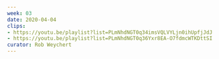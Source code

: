 ```yaml
---
week: 03
date: 2020-04-04
clips: 
- https://youtu.be/playlist?list=PLmNhdNGT0q34imsVQLVYLjn0ihUpfjJdJ
- https://youtu.be/playlist?list=PLmNhdNGT0q36Yxr8EA-O7fdmcWTKDttSI
curator: Rob Weychert
---
```

